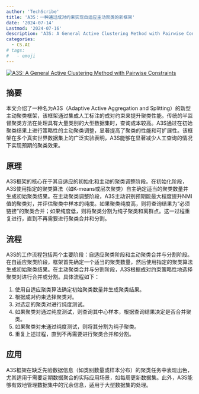 ```yaml
---
author: 'TechScribe'
title: 'A3S：一种通过成对约束实现自适应主动聚类的新框架'
date: '2024-07-14'
Lastmod: '2024-07-16'
description: 'A3S: A General Active Clustering Method with Pairwise Constraints'
categories:
  - CS.AI
# tags:
#   - emoji
---
```


[![A3S: A General Active Clustering Method with Pairwise Constraints](https://arxiv-research-1301205113.cos.ap-guangzhou.myqcloud.com/images/2407.10196v1.pdf_0.jpg)](https://arxiv.org/abs/2407.10196v1)

## 摘要

本文介绍了一种名为A3S（Adaptive Active Aggregation and Splitting）的新型主动聚类框架，该框架通过集成人工标注的成对约束来提升聚类性能。传统的半监督聚类方法在处理具有大量类别的大型数据集时，查询成本较高。A3S通过在初始聚类结果上进行策略性的主动聚类调整，显著提高了聚类的性能和可扩展性。该框架在多个真实世界数据集上的广泛实验表明，A3S能够在显著减少人工查询的情况下实现预期的聚类效果。<!--more-->

## 原理

A3S框架的核心在于其自适应的初始化和主动的聚类调整阶段。在初始化阶段，A3S使用指定的聚类算法（如K-means或层次聚类）自主确定适当的聚类数量并生成初始聚类结果。在主动聚类调整阶段，A3S主动识别预期能最大程度提升NMI值的聚类对，并评估聚类中样本的纯度。如果聚类纯度高，则将查询结果为“必须链接”的聚类合并；如果纯度低，则将聚类分割为纯子聚类和离群点。这一过程重复进行，直到不再需要进行聚类合并和分割。

## 流程

A3S的工作流程包括两个主要阶段：自适应聚类阶段和主动聚类合并与分割阶段。在自适应聚类阶段，框架首先确定一个适当的聚类数量，然后使用指定的聚类算法生成初始聚类结果。在主动聚类合并与分割阶段，A3S根据成对约束策略性地选择聚类对进行合并或分割。具体流程如下：
1. 使用自适应聚类算法确定初始聚类数量并生成聚类结果。
2. 根据成对约束选择聚类对。
3. 对选定的聚类对进行纯度测试。
4. 如果聚类对通过纯度测试，则查询其中心样本，根据查询结果决定是否合并聚类。
5. 如果聚类对未通过纯度测试，则将其分割为纯子聚类。
6. 重复上述过程，直到不再需要进行聚类合并和分割。

## 应用

A3S框架在缺乏先验数据信息（如类别数量或样本分布）的聚类任务中表现出色，尤其适用于需要定期数据聚合的实际应用场景，如每周更新数据集。此外，A3S能够有效地管理数据集中的冗余信息，适用于大型数据集的处理。